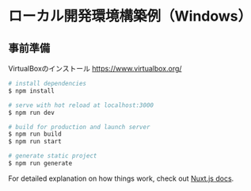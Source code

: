 # ローカル開発環境構築例（Windows）

## 事前準備
VirtualBoxのインストール
https://www.virtualbox.org/













```bash
# install dependencies
$ npm install

# serve with hot reload at localhost:3000
$ npm run dev

# build for production and launch server
$ npm run build
$ npm run start

# generate static project
$ npm run generate
```

For detailed explanation on how things work, check out [Nuxt.js docs](https://nuxtjs.org).
